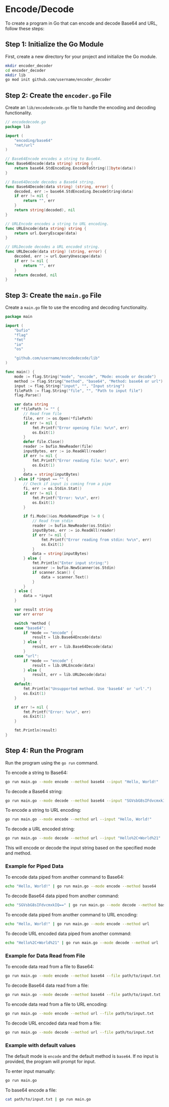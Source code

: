 # Encode/Decode

To create a program in Go that can encode and decode Base64 and URL, follow these steps:

## Step 1: Initialize the Go Module

First, create a new directory for your project and initialize the Go module.

```sh
mkdir encoder_decoder
cd encoder_decoder
mkdir lib
go mod init github.com/username/encoder_decoder
```

## Step 2: Create the `encoder.go` File

Create an `lib/encodedecode.go` file to handle the encoding and decoding functionality.

```go
// encodedecode.go
package lib

import (
	"encoding/base64"
	"net/url"
)

// Base64Encode encodes a string to Base64.
func Base64Encode(data string) string {
	return base64.StdEncoding.EncodeToString([]byte(data))
}

// Base64Decode decodes a Base64 string.
func Base64Decode(data string) (string, error) {
	decoded, err := base64.StdEncoding.DecodeString(data)
	if err != nil {
		return "", err
	}
	return string(decoded), nil
}

// URLEncode encodes a string to URL encoding.
func URLEncode(data string) string {
	return url.QueryEscape(data)
}

// URLDecode decodes a URL encoded string.
func URLDecode(data string) (string, error) {
	decoded, err := url.QueryUnescape(data)
	if err != nil {
		return "", err
	}
	return decoded, nil
}

```

## Step 3: Create the `main.go` File

Create a `main.go` file to use the encoding and decoding functionality.

```go
package main

import (
	"bufio"
	"flag"
	"fmt"
	"io"
	"os"

	"github.com/username/encodedecode/lib"
)

func main() {
	mode := flag.String("mode", "encode", "Mode: encode or decode")
	method := flag.String("method", "base64", "Method: base64 or url")
	input := flag.String("input", "", "Input string")
	filePath := flag.String("file", "", "Path to input file")
	flag.Parse()

	var data string
	if *filePath != "" {
		// Read from file
		file, err := os.Open(*filePath)
		if err != nil {
			fmt.Printf("Error opening file: %v\n", err)
			os.Exit(1)
		}
		defer file.Close()
		reader := bufio.NewReader(file)
		inputBytes, err := io.ReadAll(reader)
		if err != nil {
			fmt.Printf("Error reading file: %v\n", err)
			os.Exit(1)
		}
		data = string(inputBytes)
	} else if *input == "" {
		// Check if input is coming from a pipe
		fi, err := os.Stdin.Stat()
		if err != nil {
			fmt.Printf("Error: %v\n", err)
			os.Exit(1)
		}

		if fi.Mode()&os.ModeNamedPipe != 0 {
			// Read from stdin
			reader := bufio.NewReader(os.Stdin)
			inputBytes, err := io.ReadAll(reader)
			if err != nil {
				fmt.Printf("Error reading from stdin: %v\n", err)
				os.Exit(1)
			}
			data = string(inputBytes)
		} else {
			fmt.Println("Enter input string:")
			scanner := bufio.NewScanner(os.Stdin)
			if scanner.Scan() {
				data = scanner.Text()
			}
		}
	} else {
		data = *input
	}

	var result string
	var err error

	switch *method {
	case "base64":
		if *mode == "encode" {
			result = lib.Base64Encode(data)
		} else {
			result, err = lib.Base64Decode(data)
		}
	case "url":
		if *mode == "encode" {
			result = lib.URLEncode(data)
		} else {
			result, err = lib.URLDecode(data)
		}
	default:
		fmt.Println("Unsupported method. Use 'base64' or 'url'.")
		os.Exit(1)
	}

	if err != nil {
		fmt.Printf("Error: %v\n", err)
		os.Exit(1)
	}

	fmt.Println(result)
}

```

## Step 4: Run the Program

Run the program using the `go run` command.

To encode a string to Base64:

```sh
go run main.go --mode encode --method base64 --input "Hello, World!"
```

To decode a Base64 string:

```sh
go run main.go --mode decode --method base64 --input "SGVsbG8sIFdvcmxkIQ=="
```

To encode a string to URL encoding:

```sh
go run main.go --mode encode --method url --input "Hello, World!"
```

To decode a URL encoded string:

```sh
go run main.go --mode decode --method url --input "Hello%2C+World%21"
```

This will encode or decode the input string based on the specified mode and method.

### Example for Piped Data

To encode data piped from another command to Base64:

```sh
echo "Hello, World!" | go run main.go --mode encode --method base64
```

To decode Base64 data piped from another command:

```sh
echo "SGVsbG8sIFdvcmxkIQ==" | go run main.go --mode decode --method base64
```

To encode data piped from another command to URL encoding:

```sh
echo "Hello, World!" | go run main.go --mode encode --method url
```

To decode URL encoded data piped from another command:

```sh
echo "Hello%2C+World%21" | go run main.go --mode decode --method url
```

### Example for Data Read from File

To encode data read from a file to Base64:

```sh
go run main.go --mode encode --method base64 --file path/to/input.txt
```

To decode Base64 data read from a file:

```sh
go run main.go --mode decode --method base64 --file path/to/input.txt
```

To encode data read from a file to URL encoding:

```sh
go run main.go --mode encode --method url --file path/to/input.txt
```

To decode URL encoded data read from a file:

```sh
go run main.go --mode decode --method url --file path/to/input.txt
```

### Example with default values

The default mode is `encode` and the default method is `base64`. If no input is provided, the program will prompt for input.

To enter input manually:

```sh
go run main.go
```

To base64 encode a file:

```sh
cat path/to/input.txt | go run main.go
```